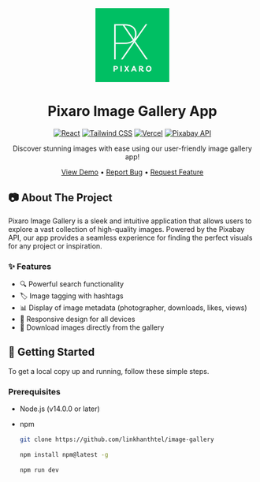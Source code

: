 <div align="center">
  <img src="public/logo.png" alt="Pixaro Logo" width="150"/>

  # Pixaro Image Gallery App

  [![React](https://img.shields.io/badge/React-20232A?style=for-the-badge&logo=react&logoColor=61DAFB)](https://reactjs.org/)
  [![Tailwind CSS](https://img.shields.io/badge/Tailwind_CSS-38B2AC?style=for-the-badge&logo=tailwind-css&logoColor=white)](https://tailwindcss.com/)
  [![Vercel](https://img.shields.io/badge/Vercel-000000?style=for-the-badge&logo=vercel&logoColor=white)](https://vercel.com/)
  [![Pixabay API](https://img.shields.io/badge/Pixabay-API-2EC66D?style=for-the-badge)](https://pixabay.com/api/docs/)

  Discover stunning images with ease using our user-friendly image gallery app!

  [View Demo](https://image-gallery-silk.vercel.app/) • [Report Bug](https://github.com/linkhanthtel/image-gallery) • [Request Feature](https://github.com/linkhanthtel/image-gallery)

</div>

## 📷 About The Project

Pixaro Image Gallery is a sleek and intuitive application that allows users to explore a vast collection of high-quality images. Powered by the Pixabay API, our app provides a seamless experience for finding the perfect visuals for any project or inspiration.

### ✨ Features

- 🔍 Powerful search functionality
- 🏷️ Image tagging with hashtags
- 📊 Display of image metadata (photographer, downloads, likes, views)
- 📱 Responsive design for all devices
- 💾 Download images directly from the gallery

## 🚀 Getting Started

To get a local copy up and running, follow these simple steps.

### Prerequisites

- Node.js (v14.0.0 or later)
- npm
  ```sh
  git clone https://github.com/linkhanthtel/image-gallery
  ```

  ```sh
  npm install npm@latest -g
  ```

  ```sh
  npm run dev
  ```
